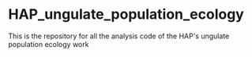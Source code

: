 # HAP_ungulate_population_ecology
This is the repository for all the analysis code of the HAP's ungulate population ecology work
